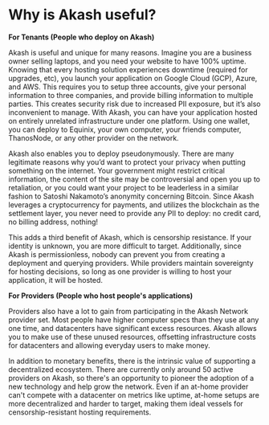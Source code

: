 # Why is Akash useful?

**For Tenants (People who deploy on Akash)**

Akash is useful and unique for many reasons. Imagine you are a business owner selling laptops, and you need your website to have 100% uptime. Knowing that every hosting solution experiences downtime (required for upgrades, etc), you launch your application on Google Cloud (GCP), Azure, and AWS. This requires you to setup three accounts, give your personal information to three companies, and provide billing information to multiple parties. This creates security risk due to increased PII exposure, but it’s also inconvenient to manage. With Akash, you can have your application hosted on entirely unrelated infrastructure under one platform. Using one wallet, you can deploy to Equinix, your own computer, your friends computer, ThanosNode, or any other provider on the network.

Akash also enables you to deploy pseudonymously. There are many legitimate reasons why you’d want to protect your privacy when putting something on the internet. Your government might restrict critical information, the content of the site may be controversial and open you up to retaliation, or you could want your project to be leaderless in a similar fashion to Satoshi Nakamoto’s anonymity concerning Bitcoin. Since Akash leverages a cryptocurrency for payments, and utilizes the blockchain as the settlement layer, you never need to provide any PII to deploy: no credit card, no billing address, nothing!

This adds a third benefit of Akash, which is censorship resistance. If your identity is unknown, you are more difficult to target. Additionally, since Akash is permissionless, nobody can prevent you from creating a deployment and querying providers. While providers maintain sovereignty for hosting decisions, so long as one provider is willing to host your application, it will be hosted.

**For Providers (People who host people's applications)**

Providers also have a lot to gain from participating in the Akash Network provider set. Most people have higher computer specs than they use at any one time, and datacenters have significant excess resources. Akash allows you to make use of these unused resources, offsetting infrastructure costs for datacenters and allowing everyday users to make money.

In addition to monetary benefits, there is the intrinsic value of supporting a decentralized ecosystem. There are currently only around 50 active providers on Akash, so there's an opportunity to pioneer the adoption of a new technology and help grow the network. Even if an at-home provider can't compete with a datacenter on metrics like uptime, at-home setups are more decentralized and harder to target, making them ideal vessels for censorship-resistant hosting requirements.

